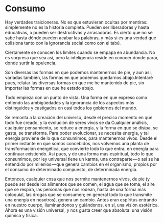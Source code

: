 # Consumo

Hay verdades traicioneras. No es que estuvieran ocultas por mentiras: simplemente no es la historia completa. Pueden ser liberadoras y hasta educativas, o pueden ser destructivas y arrasadoras. Es cierto que no se sabe hasta dónde pueden acabar las palabras, y más si es una verdad que colisiona tanto con la ignorancia social como con el tabú.

Ciertamente se conocen los límites cuando se empapa en abundancia. No es sorpresa que sea asi, pero la inteligencia reside en conocer donde parar, donde surtir la opulencia.

Son diversas las formas en que podemos mantenernos de pie, y aun asi, variadas también, las formas en que podemos quedarnos abajo.Intentaré pues, relatar las diversas formas en que me he mantenido de pie, sin importar las formas en que he estado abajo.

Todo empieza con un punto de vista. Una forma en que expreso como entiendo las ambigüedades y la ignorancia de los aspectos más distinguidos y castigados en casi todos los gobiernos del mundo.

Se remonta a la creación del universo, desde el preciso momento en que todo fue creado, y la evolución de seres vivos se da.Cualquier análisis, cualquier pensamiento, se reduce a energía, y la forma en que se disipa, se gasta, se transforma. Para poder evolucionar, se necesita energia, y tal energía proviene de lo que consumimos, para mantenernos vivos. Desde el primer instante en que somos concebidos, nos volvemos una planta de transformación energética, que convierte todo lo que entra, en energía para continuar existiendo. Asi pues, y de una forma mas espiritual, todo lo que consumimos, por ley universal tiene un karma, una contraparte — o asi se ha entendido por milenios — que genera cambios en el organismo, propios por el consumo de determinado compuesto, de determinada energía.

Entonces, cualquier cosa que nos permite mantenernos vivos, de pie (y puede ser desde los alimentos que se comen, el agua que se toma, el aire que se respira, las personas que nos rodean, hasta de una forma más coloquial, las drogas que se consumen; en general todo lo que transmite una energía en nosotros), genera un cambio. Antes eran espíritus entrando en nuestro cuerpo, iluminandonos y guiándonos, en sí, una visión esotérica. Ahora es una visión universal, y nos gusta creer que absoluta: una visión quimica y fisica.
